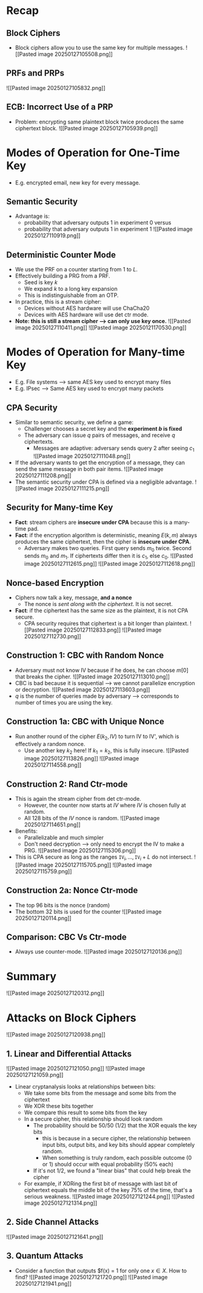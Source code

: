 # Recap
## Block Ciphers
* Block ciphers allow you to use the same key for multiple messages.
![[Pasted image 20250127105508.png]]
## PRFs and PRPs
![[Pasted image 20250127105832.png]]

## ECB: Incorrect Use of a PRP
* Problem: encrypting same plaintext block twice produces the same ciphertext block.
![[Pasted image 20250127105939.png]]

# Modes of Operation for One-Time Key
* E.g. encrypted email, new key for every message.
## Semantic Security
* Advantage is:
	* probability that adversary outputs $1$ in experiment 0 versus
	* probability that adversary outputs $1$ in experiment 1
![[Pasted image 20250127110919.png]]

## Deterministic Counter Mode
* We use the PRF on a counter starting from $1$ to $L$.
* Effectively building a PRG from a PRF.
	* Seed is key $k$
	* We expand $k$ to a long key expansion
	* This is indistinguishable from an OTP.
* In practice, this is a stream cipher:
	* Devices without AES hardware will use ChaCha20
	* Devices with AES hardware will use det ctr mode.
* **Note: this is still a stream cipher ⟶ can only use key once.**
![[Pasted image 20250127110411.png]]
![[Pasted image 20250121170530.png]]

# Modes of Operation for Many-time Key
* E.g. File systems ⟶ same AES key used to encrypt many files
* E.g. IPsec ⟶ Same AES key used to encrypt many packets

## CPA Security
* Similar to semantic security, we define a game:
	* Challenger chooses a secret key and the **experiment $b$ is fixed**
	* The adversary can issue $q$ pairs of messages, and receive $q$ ciphertexts.
		* Messages are adaptive: adversary sends query $2$ after seeing $c_1$
![[Pasted image 20250127111048.png]]
* If the adversary wants to get the encryption of a message, they can send the same message in both pair items.
![[Pasted image 20250127111208.png]]
* The semantic security under CPA is defined via a negligible advantage.
![[Pasted image 20250127111215.png]]

## Security for Many-time Key
* **Fact**: stream ciphers are **insecure under CPA** because this is a many-time pad.
* **Fact**: if the encryption algorithm is deterministic, meaning $E(k, m)$ always produces the same ciphertext, then the cipher is **insecure under CPA**.
	* Adversary makes two queries. First query sends $m_0$ twice. Second sends $m_0$ and $m_1$. If ciphertexts differ then it is $c_1$, else $c_0$.
![[Pasted image 20250127112615.png]]
![[Pasted image 20250127112618.png]]

## Nonce-based Encryption
* Ciphers now talk a key, message, **and a nonce**
	* The nonce is *sent along with the ciphertext*. It is not secret.
* **Fact**: if the ciphertext has the same size as the plaintext, it is not CPA secure.
	* CPA security requires that ciphertext is a bit longer than plaintext.
![[Pasted image 20250127112833.png]]
![[Pasted image 20250127112730.png]]

## Construction 1: CBC with Random Nonce
* Adversary must not know IV because if he does, he can choose $m[0]$ that breaks the cipher.
![[Pasted image 20250127113010.png]]
* CBC is bad because it is sequential ⟶ we cannot parallelize encryption or decryption.
![[Pasted image 20250127113603.png]]
* $q$ is the number of queries made by adversary ⟶ corresponds to number of times you are using the key.

## Construction 1a: CBC with Unique Nonce
* Run another round of the cipher $E(k_2, IV)$ to turn IV to IV', which is effectively a random nonce.
	* Use another key $k_2$ here! If $k_1 = k_2$, this is fully insecure.
![[Pasted image 20250127113826.png]]
![[Pasted image 20250127114558.png]]

## Construction 2: Rand Ctr-mode
* This is again the stream cipher from det ctr-mode.
	* However, the counter now starts at $IV$ where $IV$ is chosen fully at random.
	* All 128 bits of the $IV$ nonce is random.
![[Pasted image 20250127114651.png]]
* Benefits:
	* Parallelizable and much simpler
	* Don't need decryption ⟶ only need to encrypt the IV to make a PRG.
![[Pasted image 20250127115306.png]]
* This is CPA secure as long as the ranges $\texttt{IV}_i, \dots, \texttt{IV}_{i} +L$ do not intersect.
![[Pasted image 20250127115705.png]]
![[Pasted image 20250127115759.png]]

## Construction 2a: Nonce Ctr-mode
* The top 96 bits is the nonce (random)
* The bottom 32 bits is used for the counter
![[Pasted image 20250127120114.png]]
## Comparison: CBC Vs Ctr-mode
* Always use counter-mode.
![[Pasted image 20250127120136.png]]

# Summary
![[Pasted image 20250127120312.png]]

# Attacks on Block Ciphers
![[Pasted image 20250127120938.png]]

## 1. Linear and Differential Attacks
![[Pasted image 20250127121050.png]]
![[Pasted image 20250127121059.png]]
* Linear cryptanalysis looks at relationships between bits:
	* We take some bits from the message and some bits from the ciphertext
	* We XOR these bits together
	* We compare this result to some bits from the key
	* In a secure cipher, this relationship should look random
		* The probability should be 50/50 (1/2) that the XOR equals the key bits
			* this is because in a secure cipher, the relationship between input bits, output bits, and key bits should appear completely random.
			* When something is truly random, each possible outcome (0 or 1) should occur with equal probability (50% each)
		* If it's not 1/2, we found a "linear bias" that could help break the cipher
	* For example, if XORing the first bit of message with last bit of ciphertext equals the middle bit of the key 75% of the time, that's a serious weakness.
![[Pasted image 20250127121244.png]]
![[Pasted image 20250127121314.png]]

## 2. Side Channel Attacks
![[Pasted image 20250127121641.png]]

## 3. Quantum Attacks
* Consider a function that outputs $f(x) = 1 for only one $x \in X$. How to find?
![[Pasted image 20250127121720.png]]
![[Pasted image 20250127121941.png]]
